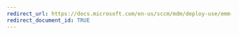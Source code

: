 ```yaml
---
redirect_url: https://docs.microsoft.com/en-us/sccm/mdm/deploy-use/emm-manage-email-access
redirect_document_id: TRUE
---
```


